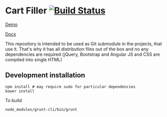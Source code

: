 # Cart Filler [![Build Status](https://secure.travis-ci.org/andrey012/cartfiller.svg?branch=master)](https://travis-ci.org/andrey012/cartfiller)

[Demo](https://andrey012.github.io/cartfiller/dist/index.ga.html#root=https%3A%2F%2Fandrey012.github.io%2Fcartfiller%2Fselftest&job=demo&task=0&step=1&slow=1)

[Docs](https://andrey012.github.io/cartfiller/docs/)

This repository is intended to be used as Git submodule in the projects, that use it. That's why it has all distribution files out of the box and no any dependencies are required (jQuery, Bootstrap and Angular JS and CSS are compiled into single HTML)

## Development installation

```
npm install # may require sudo for particular dependencies
bower install
```

To build

```
node_modules/grunt-cli/bin/grunt
```


